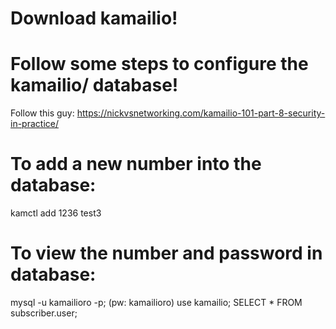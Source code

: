 # Download kamailio! 

# Follow some steps to configure the kamailio/ database!
Follow this guy: https://nickvsnetworking.com/kamailio-101-part-8-security-in-practice/

# To add a new number into the database: 
kamctl add 1236 test3

# To view the number and password in database:
mysql -u kamailioro -p; (pw: kamailioro)
use kamailio;
SELECT * FROM subscriber.user;
